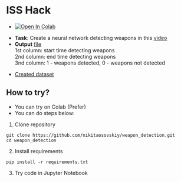# ISS Hack

* <a href="https://colab.research.google.com/github/nikitaosovskiy/weapon_detection/blob/main/model_building.ipynb" target="_parent"><img src="https://colab.research.google.com/assets/colab-badge.svg" alt="Open In Colab"/></a>
- **Task**: Create a neural network detecting weapons in this [video](https://drive.google.com/file/d/1t6rQurzD4FnAYBDwBRsnQVjkHud8s9pV/view?usp=sharing)
- **Output** [file](https://drive.google.com/file/d/1UmCqN7ZadV_2Wgp-tmZwmQA3EcLidzmC/view?usp=sharing) <br/>
1st column: start time detecting weapons <br/>
2nd column: end time detecting weapons <br/>
3nd column: 1 - weapons detected, 0 - weapons not detected
* [Created dataset](https://www.kaggle.com/nikitaosovskiy/weapon-detection)

## How to try?
- You can try on Colab (Prefer)
- You can do steps below:

1. Clone repository
```
git clone https://github.com/nikitaosovskiy/weapon_detection.git
cd weapon_detection
```
2. Install requirements
```
pip install -r requirements.txt
```
3. Try code in Jupyter Notebook
